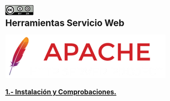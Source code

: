 <img src="./imagenes/MI-LICENCIA88x31.png" style="float: left; margin-right: 10px;" />

# Herramientas Servicio Web
![logo dnsmasq](/imagenes/apacheLogo.png)
## [1.- Instalación y Comprobaciones.](./apache2/instalacionYComprobaciones)
<!-- ## [2.- Modelo Crear Usuario.](./LDIF/juan.ldif)
## [3.- Modificación de usuario.](./LDIF/CambioJuan.ldif)
## [4.- Modificación varios usuarios.](./LDIF/modificacion.ldif)
## [5.- Eliminar Campos.](./LDIF/eliminarMail.ldif)
## [6.- Preparaciones para un cliente.](./variado/preparandoCliente.md)
## [7.- Ver Configuraciones de NFS y compartir directorios IMAGENES.](./variado/CapturasExportaciones/)
## [8.- Herramientas Gráficas.](./HerramientasGraficas)
## [9.- Scripting LDAP.](./scripts) -->